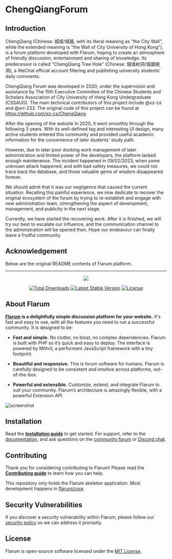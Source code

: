 # ChengQiangForum

## Introduction

ChengQiang (Chinese: 城墙/城牆, with its literal meaning as "the City Wall", while the extended meaning is "the Wall of City University of Hong Kong"), is a forum platform developed with Flarum, hoping to create an atmosphere of friendly discussion, entertainment and sharing of knowledge. Its predecessor is called "ChengQiang Tree Hole" (Chinese: 城墙树洞/城牆樹洞), a WeChat official account filtering and publishing university students' daily comments.

ChengQiang Forum was developed in 2020, under the supervision and assistance by The 15th Executive Committee of the Chinese Students and Scholars Association of City University of Hong Kong Undergraduate (CSSAUG). The main technical contributors of this project include @xz-cs and @xrr-233. The original code of this project can be found at https://github.com/xz-cs/ChengQiang.

After the opening of the website in 2020, it went smoothly through the following 3 years. With its well-defined tag and interesting UI design, many active students entered this community and provided useful academic information for the convenience of later students' study path.

However, due to later poor docking work management of later administration and limited power of the developers, the platform lacked enough maintenance. The incident happened in 09/02/2023, when some unknown attack happened, and with bad safety measures, we could not trace back the database, and those valuable gems of wisdom disappeared forever.

We should admit that it was our negligence that caused the current situation. Recalling this painful experience, we now dedicate to recover the original ecosystem of the forum by trying to re-establish and engage with new administration team, strengthening the aspect of development, management, and publicity in the next stage.

Currently, we have started the recovering work. After it is finished, we will try our best to escalate our influence, and the communication channel to the administration will be opened then. Hope our endeavour can finally leave a fruitful community.

## Acknowledgement

Below are the original README contents of Flarum platform.
<hr>

<p align="center">
<a href="https://flarum.org/"><img src="https://flarum.org/assets/img/logo.png"></a>
</p>

<p align="center">
<a href="https://packagist.org/packages/flarum/core"><img src="https://poser.pugx.org/flarum/core/d/total.svg" alt="Total Downloads"></a>
<a href="https://packagist.org/packages/flarum/core"><img src="https://poser.pugx.org/flarum/core/v/stable.svg" alt="Latest Stable Version"></a>
<a href="https://packagist.org/packages/flarum/core"><img src="https://poser.pugx.org/flarum/core/license.svg" alt="License"></a>
</p>

## About Flarum

**[Flarum](https://flarum.org/) is a delightfully simple discussion platform for your website.** It's fast and easy to use, with all the features you need to run a successful community. It is designed to be:

* **Fast and simple.** No clutter, no bloat, no complex dependencies. Flarum is built with PHP so it’s quick and easy to deploy. The interface is powered by Mithril, a performant JavaScript framework with a tiny footprint.

* **Beautiful and responsive.** This is forum software for humans. Flarum is carefully designed to be consistent and intuitive across platforms, out-of-the-box.

* **Powerful and extensible.** Customize, extend, and integrate Flarum to suit your community. Flarum’s architecture is amazingly flexible, with a powerful Extension API.

![screenshot](https://flarum.org/assets/img/home-screenshot.png)

## Installation

Read the **[Installation guide](https://docs.flarum.org/install)** to get started. For support, refer to the [documentation](https://docs.flarum.org/), and ask questions on the [community forum](https://discuss.flarum.org/) or [Discord chat](https://flarum.org/discord/).

## Contributing

Thank you for considering contributing to Flarum! Please read the **[Contributing guide](https://docs.flarum.org/contributing)** to learn how you can help.

This repository only holds the Flarum skeleton application. Most development happens in [flarum/core](https://github.com/flarum/core).

## Security Vulnerabilities

If you discover a security vulnerability within Flarum, please follow our [security policy](https://github.com/flarum/core/security/policy) so we can address it promptly.

## License

Flarum is open-source software licensed under the [MIT License](https://github.com/flarum/flarum/blob/master/LICENSE).

